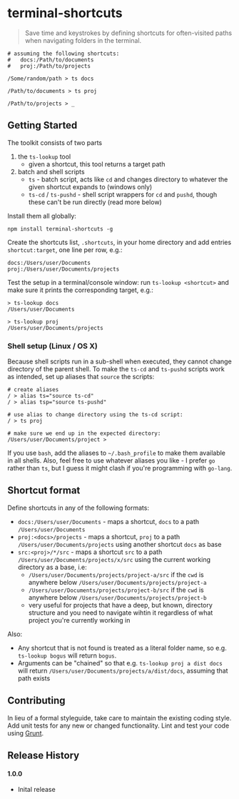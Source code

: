 # terminal-shortcuts
> Save time and keystrokes by defining shortcuts for often-visited paths when navigating folders in the terminal.

```shell
# assuming the following shortcuts:
#   docs:/Path/to/documents
#   proj:/Path/to/projects

/Some/random/path > ts docs

/Path/to/documents > ts proj

/Path/to/projects > _
```

## Getting Started
The toolkit consists of two parts

1. the `ts-lookup` tool
	- given a shortcut, this tool returns a target path
2. batch and shell scripts
	- `ts` - batch script, acts like `cd` and changes directory to whatever the given shortcut expands to (windows only)
	- `ts-cd` / `ts-pushd` - shell script wrappers for `cd` and `pushd`, though these can't be run directly (read more below)

Install them all globally:

```shell
npm install terminal-shortcuts -g
```

Create the shortcuts list, `.shortcuts`, in your home directory and add entries `shortcut:target`, one line per row, e.g.:
```shell
docs:/Users/user/Documents
proj:/Users/user/Documents/projects
```

Test the setup in a terminal/console window: run `ts-lookup <shortcut>` and make sure it prints the corresponding target, e.g.:
```shell
> ts-lookup docs
/Users/user/Documents

> ts-lookup proj
/Users/user/Documents/projects

```

### Shell setup (Linux / OS X)
Because shell scripts run in a sub-shell when executed, they cannot change directory of the parent shell. To make the `ts-cd` and `ts-pushd` scripts work as intended, set up aliases that `source` the scripts:

```shell
# create aliases
/ > alias ts="source ts-cd"
/ > alias tsp="source ts-pushd"

# use alias to change directory using the ts-cd script:
/ > ts proj

# make sure we end up in the expected directory:
/Users/user/Documents/project >
```

If you use `bash`, add the aliases to `~/.bash_profile` to make them available in all shells. Also, feel free to use whatever aliases you like - I prefer `go` rather than `ts`, but I guess it might clash if you're programming with `go-lang`.

## Shortcut format
Define shortcuts in any of the following formats:

* `docs:/Users/user/Documents` - maps a shortcut, `docs` to a path `/Users/user/Documents`
* `proj:<docs>/projects` - maps a shortcut, `proj` to a path `/Users/user/Documents/projects` using another shortcut `docs` as base
* `src:<proj>/*/src` - maps a shortcut `src` to a path `/Users/user/Documents/projects/x/src` using the current working directory as a base, i.e:
	- `/Users/user/Documents/projects/project-a/src` if the `cwd` is anywhere below `/Users/user/Documents/projects/project-a`
	- `/Users/user/Documents/projects/project-b/src` if the `cwd` is anywhere below `/Users/user/Documents/projects/project-b`
	- very useful for projects that have a deep, but known, directory structure and you need to navigate wihtin it regardless of what project you're currently working in

Also:

* Any shortcut that is not found is treated as a literal folder name, so e.g. `ts-lookup bogus` will return `bogus`.
* Arguments can be "chained" so that e.g. `ts-lookup proj a dist docs` will return `/Users/user/Documents/projects/a/dist/docs`, assuming that path exists

## Contributing
In lieu of a formal styleguide, take care to maintain the existing coding style. Add unit tests for any new or changed functionality. Lint and test your code using [Grunt](http://gruntjs.com/).

## Release History

#### 1.0.0
  * Inital release
